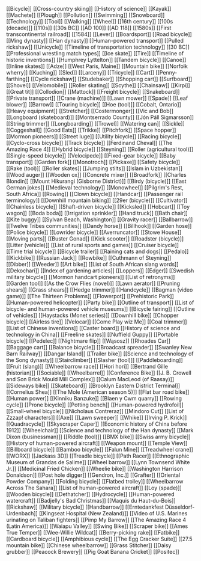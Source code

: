 [[Bicycle]]
[[Cross-country skiing]]
[[History of science]]
[[Kayak]]
[[Machete]]
[[Plough]]
[[Pollution]]
[[Swimming]]
[[Snowboard]]
[[Technology]]
[[Tool]]
[[Walking]]
[[Wheel]]
[[16th century]]
[[100s (decade)]]
[[110s]]
[[30s BC]]
[[AD 100]]
[[AD 118]]
[[1580s]]
[[First transcontinental railroad]]
[[1584]]
[[Lever]]
[[Boardsport]]
[[Road bicycle]]
[[Ming dynasty]]
[[Han dynasty]]
[[Human-powered transport]]
[[Pulled rickshaw]]
[[Unicycle]]
[[Timeline of transportation technology]]
[[30 BC]]
[[Professional wrestling match types]]
[[Ice skate]]
[[Tire]]
[[Timeline of historic inventions]]
[[Humphrey Lyttelton]]
[[Tandem bicycle]]
[[Canoe]]
[[Inline skates]]
[[Adze]]
[[West Paris, Maine]]
[[Mountain bike]]
[[Norfolk wherry]]
[[Kuching]]
[[Sled]]
[[Larceny]]
[[Tricycle]]
[[Cart]]
[[Penny-farthing]]
[[Cycle rickshaw]]
[[Studebaker]]
[[Shopping cart]]
[[Surfboard]]
[[Shovel]]
[[Velomobile]]
[[Roller skating]]
[[Scythe]]
[[Chainsaw]]
[[Kirpi]]
[[Great tit]]
[[Collodion]]
[[Mattock]]
[[Freight bicycle]]
[[Snakeboard]]
[[Private transport]]
[[Crane (machine)]]
[[Lawn mower]]
[[Spade]]
[[Leaf blower]]
[[Barrow]]
[[Touring bicycle]]
[[Hoe (tool)]]
[[Cobalt, Ontario]]
[[Heavy equipment]]
[[Stretcher]]
[[Costermonger]]
[[Vic and Bob]]
[[Longboard (skateboard)]]
[[Montserrado County]]
[[Jón Páll Sigmarsson]]
[[String trimmer]]
[[Longboarding]]
[[Trowel]]
[[Watering can]]
[[Sickle]]
[[Coggeshall]]
[[Good Eats]]
[[Trikke]]
[[Pitchfork]]
[[Space hopper]]
[[Mormon pioneers]]
[[Street luge]]
[[Utility bicycle]]
[[Racing bicycle]]
[[Cyclo-cross bicycle]]
[[Track bicycle]]
[[Ferdinand Cheval]]
[[The Amazing Race 4]]
[[Hybrid bicycle]]
[[Steyning]]
[[Roller (agricultural tool)]]
[[Single-speed bicycle]]
[[Velocipede]]
[[Fixed-gear bicycle]]
[[Baby transport]]
[[Garden fork]]
[[Monotroch]]
[[Pickaxe]]
[[Safety bicycle]]
[[Rake (tool)]]
[[Roller skates]]
[[Jumping stilts]]
[[Islam in Uzbekistan]]
[[Wood auger]]
[[Wooden ox]]
[[Concrete mixer]]
[[Broadfork]]
[[Charles Blondin]]
[[Mount Hikurangi (Gisborne District)]]
[[Birdy (bicycle)]]
[[East German jokes]]
[[Medieval technology]]
[[Monowheel]]
[[Pilgrim's Rest, South Africa]]
[[Rowing]]
[[Clown bicycle]]
[[Handcar]]
[[Passenger rail terminology]]
[[Downhill mountain biking]]
[[29er (bicycle)]]
[[Cultivator]]
[[Chainless bicycle]]
[[Shaft-driven bicycle]]
[[Kicksled]]
[[Hobcart]]
[[Toy wagon]]
[[Boda boda]]
[[Irrigation sprinkler]]
[[Hand truck]]
[[Bath chair]]
[[Kite buggy]]
[[Sylvan Beach, Washington]]
[[Gravity racer]]
[[Ballbarrow]]
[[Twelve Tribes communities]]
[[Dandy horse]]
[[Billhook]]
[[Garden hose]]
[[Police bicycle]]
[[Lowrider bicycle]]
[[Averruncator]]
[[Stowe House]]
[[Moving parts]]
[[Buster Gonad]]
[[Kick scooter]]
[[Roadster (bicycle)]]
[[Litter (vehicle)]]
[[List of rural sports and games]]
[[Cruiser bicycle]]
[[Time trial bicycle]]
[[Bicycle trailer]]
[[Raining cats and dogs]]
[[Pedalo]]
[[Kickbike]]
[[Russian Jack]]
[[Rowbike]]
[[Cuthmann of Steyning]]
[[Dibber]]
[[Weeder]]
[[Art bike]]
[[List of South African slang words]]
[[Dekochari]]
[[Index of gardening articles]]
[[Loppers]]
[[Edger]]
[[Swedish military bicycle]]
[[Mormon handcart pioneers]]
[[List of retronyms]]
[[Garden tool]]
[[As the Crow Flies (novel)]]
[[Lawn aerator]]
[[Pruning shears]]
[[Grass shears]]
[[Hedge trimmer]]
[[Handcycle]]
[[Bagman (video game)]]
[[The Thirteen Problems]]
[[Flowerpot]]
[[Prehistoric Park]]
[[Human-powered helicopter]]
[[Party bike]]
[[Outline of transport]]
[[List of bicycle- and human-powered vehicle museums]]
[[Bicycle fairing]]
[[Outline of vehicles]]
[[Haystacks (Monet series)]]
[[Downhill bike]]
[[Chopper bicycle]]
[[Airless tire]]
[[Velocar]]
[[Come Play wiz Me]]
[[Coal trimmer]]
[[List of Chinese inventions]]
[[Caster board]]
[[History of science and technology in China]]
[[Freeline skates]]
[[Nuffield Guppy]]
[[Portable bicycle]]
[[Pedelec]]
[[Nightmare flip]]
[[Wąsosz]]
[[Rhoades Car]]
[[Baggage cart]]
[[Balance bicycle]]
[[Broadcast spreader]]
[[Swanley New Barn Railway]]
[[Dangar Island]]
[[Trailer bike]]
[[Science and technology of the Song dynasty]]
[[Stairclimber]]
[[Slasher (tool)]]
[[Paddleboarding]]
[[Fruit (slang)]]
[[Wheelbarrow race]]
[[Hori hori]]
[[Bertrand Gille (historian)]]
[[Sociable]]
[[Wheelbarrel]]
[[Conference Bike]]
[[J. B. Crowell and Son Brick Mould Mill Complex]]
[[Calum MacLeod (of Raasay)]]
[[Sideways bike]]
[[Skateboard]]
[[Brooklyn Eastern District Terminal]]
[[Cornelius Shea]]
[[The Mole (American season 5)]]
[[Flat bar road bike]]
[[Human power]]
[[Kinniku Banzuke]]
[[Blaen y Cwm quarry]]
[[Rowing cycle]]
[[Prone bicycle]]
[[Potting bench]]
[[Human-powered hydrofoil]]
[[Small-wheel bicycle]]
[[Nicholaus Contreraz]]
[[Mindoro Cut]]
[[List of Zzzap! characters]]
[[Axe]]
[[Lawn sweeper]]
[[Whike]]
[[Irving P. Krick]]
[[Quadracycle]]
[[Skyscraper Caper]]
[[Economic history of China before 1912]]
[[Wheelchair]]
[[Science and technology of the Han dynasty]]
[[Mark Dixon (businessman)]]
[[Riddle (tool)]]
[[BMX bike]]
[[Swiss army bicycle]]
[[History of human-powered aircraft]]
[[Weapon mount]]
[[Temple View]]
[[Billboard bicycle]]
[[Bamboo bicycle]]
[[Falun Mine]]
[[Treadwheel crane]]
[[WORX]]
[[Jackass 3D]]
[[Treadle bicycle]]
[[Path Racer]]
[[Ethnographic Museum of Grandas de Salime]]
[[Wheel barrow]]
[[Lynn Townsend White Jr.]]
[[Medicinal Fried Chicken]]
[[Wheelie bike]]
[[Washington Harrison Donaldson]]
[[Post hole digger]]
[[Gendron, Inc.]]
[[Grafter]]
[[Oriental Powder Company]]
[[Folding bicycle]]
[[Flatbed trolley]]
[[Wheelbarrow Across The Sahara]]
[[List of human-powered aircraft]]
[[Loy (spade)]]
[[Wooden bicycle]]
[[Dethatcher]]
[[Hydrocycle]]
[[Human-powered watercraft]]
[[Badjelly's Bad Christmas]]
[[Maquis du Haut-du-Bois]]
[[Rickshaw]]
[[Military bicycle]]
[[Handbarrow]]
[[Erntedankfest Düsseldorf-Urdenbach]]
[[Kingseat Hospital (New Zealand)]]
[[Video of U.S. Marines urinating on Taliban fighters]]
[[Pimp My Barrow]]
[[The Amazing Race 4 (Latin America)]]
[[Waiapu Valley]]
[[Swing Bike]]
[[Scraper bike]]
[[Ames True Temper]]
[[Wee-Willie Wildcat]]
[[Berry-picking rake]]
[[Fatbike]]
[[Cardboard bicycle]]
[[Amphibious cycle]]
[[The Egg Cracker Suite]]
[[27.5 mountain bike]]
[[Chinese wheelbarrow]]
[[Grass Stitcher]]
[[Daisy grubber]]
[[Peacock Brewery]]
[[Pig Goat Banana Cricket]]
[[Positec]]
